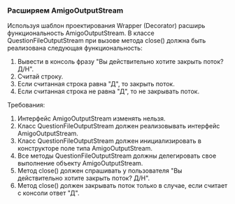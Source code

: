 
### Расширяем AmigoOutputStream

Используя шаблон проектирования Wrapper (Decorator) расширь функциональность AmigoOutputStream.
В классе QuestionFileOutputStream при вызове метода close() должна быть реализована следующая функциональность:
1. Вывести в консоль фразу &quot;Вы действительно хотите закрыть поток? Д/Н&quot;.
2. Считай строку.
3. Если считанная строка равна &quot;Д&quot;, то закрыть поток.
4. Если считанная строка не равна &quot;Д&quot;, то не закрывать поток.


Требования:
1.	Интерфейс AmigoOutputStream изменять нельзя.
2.	Класс QuestionFileOutputStream должен реализовывать интерфейс AmigoOutputStream.
3.	Класс QuestionFileOutputStream должен инициализировать в конструкторе поле типа AmigoOutputStream.
4.	Все методы QuestionFileOutputStream должны делегировать свое выполнение объекту AmigoOutputStream.
5.	Метод close() должен спрашивать у пользователя &quot;Вы действительно хотите закрыть поток? Д/Н&quot;.
6.	Метод close() должен закрывать поток только в случае, если считает с консоли ответ &quot;Д&quot;.


